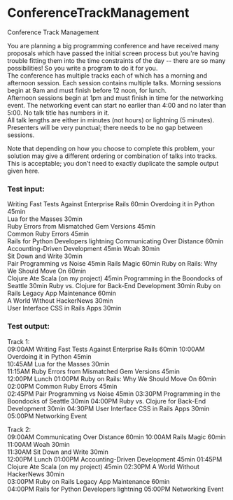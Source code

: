 # ConferenceTrackManagement
Conference Track Management
 
You are planning a big programming conference and have received many proposals which have passed the initial screen process but you're having trouble fitting them into the time constraints of the day -- there are so many possibilities! So you write a program to do it for you.  
The conference has multiple tracks each of which has a morning and afternoon session. 
Each session contains multiple talks. 
Morning sessions begin at 9am and must finish before 12 noon, for lunch.    
Afternoon sessions begin at 1pm and must finish in time for the networking event. 
The networking event can start no earlier than 4:00 and no later than 5:00. 
No talk title has numbers in it.  
All talk lengths are either in minutes (not hours) or lightning (5 minutes).  
Presenters will be very punctual; there needs to be no gap between sessions.  
 
Note that depending on how you choose to complete this problem, your solution may give a different ordering or combination of talks into tracks. This is acceptable; you don’t need to exactly duplicate the sample output given here.
 
### Test input:

Writing Fast Tests Against Enterprise Rails 60min 
Overdoing it in Python 45min  
Lua for the Masses 30min  
Ruby Errors from Mismatched Gem Versions 45min  
Common Ruby Errors 45min  
Rails for Python Developers lightning 
Communicating Over Distance 60min 
Accounting-Driven Development 45min 
Woah 30min  
Sit Down and Write 30min  
Pair Programming vs Noise 45min 
Rails Magic 60min 
Ruby on Rails: Why We Should Move On 60min  
Clojure Ate Scala (on my project) 45min 
Programming in the Boondocks of Seattle 30min 
Ruby vs. Clojure for Back-End Development 30min 
Ruby on Rails Legacy App Maintenance 60min  
A World Without HackerNews 30min  
User Interface CSS in Rails Apps 30min  


### Test output: 

Track 1:  
09:00AM Writing Fast Tests Against Enterprise Rails 60min 
10:00AM Overdoing it in Python 45min  
10:45AM Lua for the Masses 30min  
11:15AM Ruby Errors from Mismatched Gem Versions 45min  
12:00PM Lunch 
01:00PM Ruby on Rails: Why We Should Move On 60min  
02:00PM Common Ruby Errors 45min  
02:45PM Pair Programming vs Noise 45min 
03:30PM Programming in the Boondocks of Seattle 30min 
04:00PM Ruby vs. Clojure for Back-End Development 30min 
04:30PM User Interface CSS in Rails Apps 30min  
05:00PM Networking Event  
 
Track 2:  
09:00AM Communicating Over Distance 60min 
10:00AM Rails Magic 60min 
11:00AM Woah 30min  
11:30AM Sit Down and Write 30min  
12:00PM Lunch 
01:00PM Accounting-Driven Development 45min 
01:45PM Clojure Ate Scala (on my project) 45min 
02:30PM A World Without HackerNews 30min  
03:00PM Ruby on Rails Legacy App Maintenance 60min  
04:00PM Rails for Python Developers lightning 
05:00PM Networking Event  
